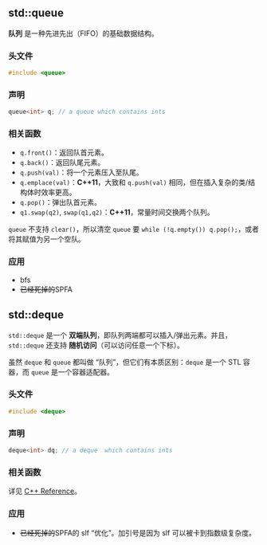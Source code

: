 ## std::queue

**队列** 是一种先进先出（FIFO）的基础数据结构。

### 头文件

```cpp
#include <queue>
```

### 声明

```cpp
queue<int> q; // a queue which contains ints
```

### 相关函数

- `q.front()`：返回队首元素。
- `q.back()`：返回队尾元素。
- `q.push(val)`：将一个元素压入至队尾。
- `q.emplace(val)`：**C++11**，大致和 `q.push(val)` 相同，但在插入复杂的类/结构体时效率更高。
- `q.pop()`：弹出队首元素。
- `q1.swap(q2)`, `swap(q1,q2)`：**C++11**，常量时间交换两个队列。

`queue` 不支持 `clear()`，所以清空 `queue` 要 `while (!q.empty()) q.pop();`，或者将其赋值为另一个空队。

### 应用

- bfs
- ~~已经死掉的~~SPFA

## std::deque

`std::deque` 是一个 **双端队列**，即队列两端都可以插入/弹出元素。并且，`std::deque` 还支持 **随机访问**（可以访问任意一个下标）。

虽然 `deque` 和 `queue` 都叫做 “队列”，但它们有本质区别：`deque` 是一个 STL 容器，而 `queue` 是一个容器适配器。

### 头文件

```cpp
#include <deque>
```

### 声明

```cpp
deque<int> dq; // a deque  which contains ints
```

### 相关函数

详见 [C++ Reference](http://www.cplusplus.com/reference/deque/deque/)。

### 应用

- ~~已经死掉的~~SPFA的 slf “优化”。加引号是因为 slf 可以被卡到指数级复杂度。